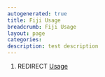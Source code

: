 ```yaml
---
autogenerated: true
title: Fiji Usage
breadcrumb: Fiji Usage
layout: page
categories: 
description: test description
---
```


1.  REDIRECT [Usage](Usage)
